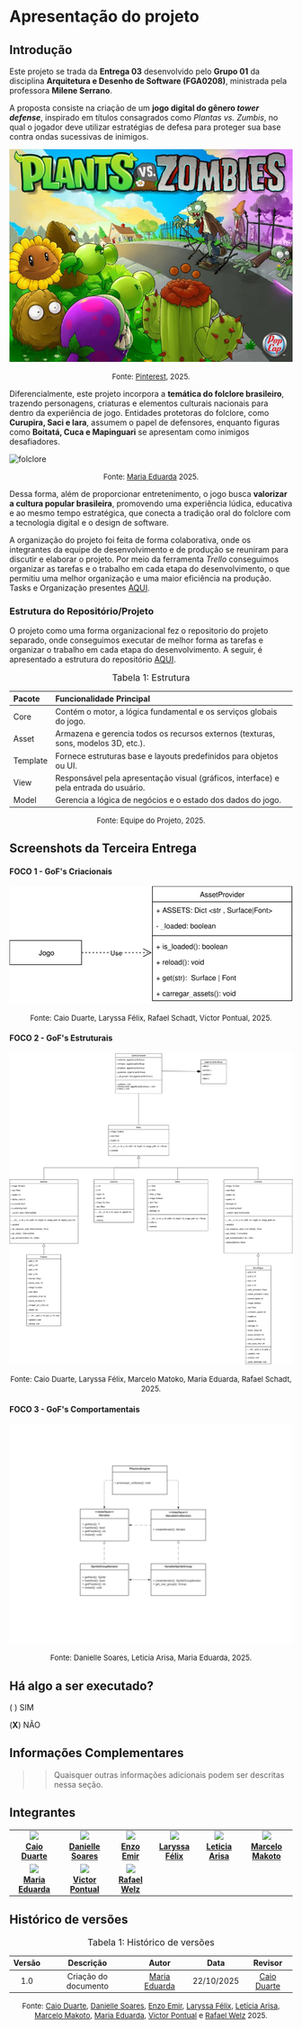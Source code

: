 # Apresentação do projeto

## Introdução
<!-- 
<div style="text-align: justify;"> -->


Este projeto se trada da **Entrega 03** desenvolvido pelo **Grupo 01** da disciplina **Arquitetura e Desenho de Software (FGA0208)**, ministrada pela professora **Milene Serrano**.  

A proposta consiste na criação de um **jogo digital do gênero *tower defense***, inspirado em títulos consagrados como *Plantas vs. Zumbis*, no qual o jogador deve utilizar estratégias de defesa para proteger sua base contra ondas sucessivas de inimigos.  

![zombies](assets/home/zombies.jpeg)

<font size="2"><p style="text-align: center">Fonte: <a href="https://br.pinterest.com/pin/229824387204174281/">Pinterest</a>, 2025.</p></font>


Diferencialmente, este projeto incorpora a **temática do folclore brasileiro**, trazendo personagens, criaturas e elementos culturais nacionais para dentro da experiência de jogo. Entidades protetoras do folclore, como **Curupira, Saci e Iara**, assumem o papel de defensores, enquanto figuras como **Boitatá, Cuca e Mapinguari** se apresentam como inimigos desafiadores.  

![folclore](assets/home/folclore.png)

<font size="2"><p style="text-align: center">Fonte: [Maria Eduarda](https://github.com/dudaa28) 2025.</p></font>



Dessa forma, além de proporcionar entretenimento, o jogo busca **valorizar a cultura popular brasileira**, promovendo uma experiência lúdica, educativa e ao mesmo tempo estratégica, que conecta a tradição oral do folclore com a tecnologia digital e o design de software.  

A organização do projeto foi feita de forma colaborativa, onde os integrantes da equipe de desenvolvimento e de produção se reuniram para discutir e elaborar o projeto. Por meio da ferramenta *Trello* conseguimos organizar as tarefas e o trabalho em cada etapa do desenvolvimento, o que permitiu uma melhor organização e uma maior eficiência na produção. Tasks e Organização presentes [AQUI](https://trello.com/invite/b/68c89e7d245d3e119563e78b/ATTI0f1277a1b1d06c34e8f57debd7ed65012EE75DDD/arquitetura-de-software).

### Estrutura do Repositório/Projeto

O projeto como uma forma organizacional fez o repositorio do projeto separado, onde conseguimos executar de melhor forma as tarefas e organizar o trabalho em cada etapa do desenvolvimento. A seguir, é apresentado a estrutura do repositório [AQUI](https://github.com/UnBArqDsw2025-2-Turma01/2025.2-T01-G1_JogoDigital).

<font size="3"><p style="text-align: center">Tabela 1: Estrutura</p></font>

| Pacote | Funcionalidade Principal |
| :--- | :--- |
| Core | Contém o motor, a lógica fundamental e os serviços globais do jogo. |
| Asset | Armazena e gerencia todos os recursos externos (texturas, sons, modelos 3D, etc.). |
| Template | Fornece estruturas base e layouts predefinidos para objetos ou UI. |
| View | Responsável pela apresentação visual (gráficos, interface) e pela entrada do usuário. |
| Model | Gerencia a lógica de negócios e o estado dos dados do jogo. |

<font size="2"><p style="text-align: center">Fonte: Equipe do Projeto, 2025.</p></font>

<!-- </div> -->

## Screenshots da Terceira Entrega

#### FOCO 1 - GoF's Criacionais

![Singleton](assets/GoFsCriacionais/Singleton.drawio.svg)
<font size="2"><p style="text-align: center">Fonte: Caio Duarte, Laryssa Félix, Rafael Schadt, Victor Pontual, 2025.</p></font>

#### FOCO 2 - GoF's Estruturais

![Composite](assets/GoFsEstruturais/CompositeEstrutural.drawio.svg)
<font size="2"><p style="text-align: center">Fonte: Caio Duarte, Laryssa Félix, Marcelo Matoko, Maria Eduarda, Rafael Schadt, 2025.</p></font>

#### FOCO 3 - GoF's Comportamentais

![Iterator](assets/GoFsComportamentais/Iterator.svg)
<font size="2"><p style="text-align: center">Fonte: Danielle Soares, Leticia Arisa, Maria Eduarda, 2025.</p></font>

## Há algo a ser executado?

( ) SIM

(**X**) NÃO


## Informações Complementares 

>> Quaisquer outras informações adicionais podem ser descritas nessa seção.

## Integrantes


<table align="center">
  <tr>
    <td align="center">
      <img src="https://avatars.githubusercontent.com/u/134105981?v=4" width=100><br>
      <b><a href="https://github.com/caioduart3">Caio Duarte</a></b><br>
    </td>
    <td align="center">
      <img src="https://avatars.githubusercontent.com/u/108499815?v=4" width=100><br>
      <b><a href="https://github.com/danielle-soaress">Danielle Soares</a></b><br>
    </td>
    <td align="center">
      <img src="https://avatars.githubusercontent.com/u/164296530?v=4" width=100><br>
      <b><a href="https://github.com/EnzoEmir">Enzo Emir</a></b><br>
    </td>
    <td align="center">
      <img src="https://avatars.githubusercontent.com/u/143897458?v=4" width=100><br>
      <b><a href="https://github.com/felixlaryssa">Laryssa Félix</a></b><br>
    </td>
    <td align="center">
      <img src="https://avatars.githubusercontent.com/u/178337364?v=4" width=100><br>
      <b><a href="https://github.com/Leticia-Arisa-K-Higa">Leticia Arisa</a></b><br>
    </td>
    <td align="center">
      <img src="https://avatars.githubusercontent.com/u/125222370?v=4" width=100><br>
      <b><a href="https://github.com/MM4k">Marcelo Makoto</a></b><br>
    </td>
  </tr>
  <tr>
    <td align="center">
      <img src="https://avatars.githubusercontent.com/u/164348330?v=4" width=100><br>
      <b><a href="https://github.com/dudaa28">Maria Eduarda</a></b><br>
    </td>
    <td align="center">
      <img src="https://avatars.githubusercontent.com/u/129227815?v=4" width=100><br>
      <b><a href="https://github.com/VictorPontual">Victor Pontual</a></b><br>
    </td>
    <td align="center">
      <img src="https://avatars.githubusercontent.com/u/179030119?v=4" width=100><br>
      <b><a href="https://github.com/RafaelSchadt">Rafael Welz</a></b><br>
    </td>
  </tr>
</table>

## Histórico de versões


<font size="3"><p style="text-align: center">Tabela 1: Histórico de versões</p></font>

| Versão |Descrição     |Autor                                       |Data    |Revisor|
|:-:     | :-:          | :-:                                        | :-:        |:-:|
|1.0     |Criação do documento| [Maria Eduarda](https://github.com/dudaa28)| 22/10/2025 | [Caio Duarte](https://github.com/caioduart3)||

<font size="2"><p style="text-align: center">Fonte: [Caio Duarte](https://github.com/caioduart3), [Danielle Soares](https://github.com/danielle-soaress), [Enzo Emir](https://github.com/EnzoEmir), [Laryssa Félix](https://github.com/felixlaryssa), [Letícia Arisa](https://github.com/Leticia-Arisa-K-Higa), [Marcelo Makoto](https://github.com/MM4k), [Maria Eduarda](https://github.com/dudaa28), [Victor Pontual](https://github.com/VictorPontual) e [Rafael Welz](https://github.com/RafaelSchadt) 2025.</p></font> 



